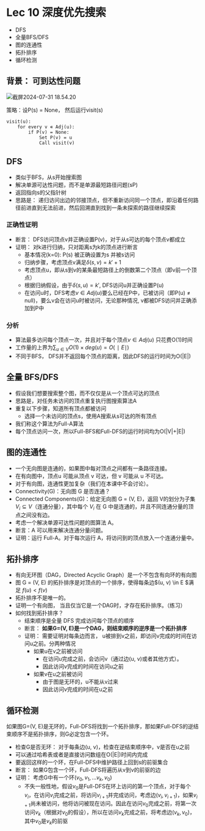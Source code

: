 # Lec 10 深度优先搜索

- DFS
- 全量BFS/DFS
- 图的连通性
- 拓扑排序
- 循环检测



## 背景： 可到达性问题

![截屏2024-07-31 18.54.20](http://14.103.135.111:49153/i/66aa17f178eca.png)

策略：设P(s) = None， 然后运行visit(s)

```
visit(u):
	for every v ∊ Adj(u):
		if P(v) = None:
			Set P(v) = u
			Call visit(v)
```

## DFS

- 类似于BFS，从s开始搜索图
- 解决单源可达性问题，而不是单源最短路径问题(sP)
- 返回指向s的父指针树
- 思路是： 递归访问出边的邻接顶点，但不重新访问同一个顶点，即沿着任何路径前进直到无法前进，然后回溯直到找到一条未探索的路径继续探索

### 正确性证明

- 断言： DFS访问顶点v并正确设置P(v)，对于从s可达的每个顶点v都成立
- 证明： 对k进行归纳，只对距离s为k的顶点进行断言
  - 基本情况(k=0): P(s) 被正确设置为s 并被s访问
  - 归纳步骤，考虑顶点v满足$\delta(s, v) = k' + 1$
  - 考虑顶点u，即从s到v的某条最短路径上的倒数第二个顶点（即v前一个顶点）
  - 根据归纳假设，由于$\delta(s,u) = k'$, DFS访问u并正确设置P(u)
  - 在访问u时，DFS考虑$v \in Adj(u)$要么已经在P中，已被访问（即P(u) $\ne$ null)，要么v会在访问u时被访问，无论那种情况, v都被DFS访问并正确添加到P中

### 分析

- 算法最多访问每个顶点一次，并且对于每个顶点$v \in Adj(u)$ 只花费O(1)时间
- 工作量的上界为$\sum_{u∈V}O(1)×deg(u)=O(∣E∣)$
- 不同于BFS， DFS并不返回每个顶点的距离，因此DFS的运行时间为O(|E|)

## 全量 BFS/DFS

- 假设我们想要搜索整个图，而不仅仅是从一个顶点可达的顶点
- 思路是，对任务未访问的顶点重复执行图搜索算法A
- 重复以下步骤，知道所有顶点都被访问
  - 选择一个未访问的顶点s，使用A搜索从s可达的所有顶点
- 我们称这个算法为Full-A算法
- 每个顶点访问一次，所以Full-BFS和Full-DFS的运行时间均为O(|V|+|E|)

##  图的连通性

- 一个无向图是连通的，如果图中每对顶点之间都有一条路径连接。
- 在有向图中，顶点u 可能从顶点 v 可达，但 v 可能从 u 不可达。
- 对于有向图，连通性更加复杂（我们在本课中不会讨论）。
- Connectivity(G)：无向图 G 是否连通？
- Connected Components(G)：给定无向图 G = (V, E)，返回 V的划分为子集 $V_i \subseteq V$（连通分量），其中每个 $V_i$ 在 G 中是连通的，并且不同连通分量的顶点之间没有边。
- 考虑一个解决单源可达性问题的图算法 A。
- 断言：A 可以用来解决连通分量问题。
- 证明：运行 Full-A。对于每次运行 A，将访问到的顶点放入一个连通分量中。

## 拓扑排序

- 有向无环图（DAG，Directed Acyclic Graph）是一个不包含有向环的有向图
- 图 G = (V, E) 的拓扑排序是对顶点的一个排序，使得每条边$(u, v) \in E $满足 $f(u) \lt f(v)$
- 拓扑排序不是唯一的。
- 证明一个有向图， 当且仅当它是一个DAG时，才存在拓扑排序。（练习）
- 如何找到拓扑排序？
  - 结束顺序是全量 DFS 完成访问每个顶点的顺序
  - 断言： **如果G=(V, E)是一个DAG，则结束顺序的逆序是一个拓扑排序**
  - 证明： 需要证明对每条边而言， u被排到v之前，即访问v完成的时间在访问u之前。分两种情况
    - 如果u在v之前被访问
      - 在访问u完成之前，会访问v（通过边(u, v)或者其他方式）。
      - 因此访问v完成的时间在访问u之前
    - 如果v在u之前被访问
      - 由于图是无环的，u不能从v过来
      - 因此访问v完成的时间在u之前

## 循环检测

如果图G=(V, E)是无环的，Full-DFS将找到一个拓扑排序，那如果Full-DFS的逆结束顺序不是拓扑排序，则G必定包含一个环。

- 检查G是否无环： 对于每条边(u, v)，检查在逆结束顺序中，v是否在u之前
- 可以通过哈希表或者是直接访问数组在O(|E|)时间内完成
- 要返回这样的一个环，在Full-DFS中维护路径上回到s的前驱集合
- 断言： 如果G包含一个环，Full-DFS将遍历从v到v的前驱的边
- 证明： 考虑G中有一个环$(v_0, v_1, ... v_k, v_0)$
  - 不失一般性地，假设$v_0$是Full-DFS在环上访问的第一个顶点，对于每个$v_i$，在访问$v_i$完成之前，将访问$v_{i+1}$并完成访问，考虑边$(v_i, v_{i+1})$，如果$v_{i+1}$尚未被访问，他将访问被现在访问。因此在访问$v_0$完成之前，将第一次访问$v_k$（根据对$v_0$的假设），所以在访问$v_k$完成之前，将考虑边$(v_k, v_0)$，其中$v_0$是$v_k$的前驱